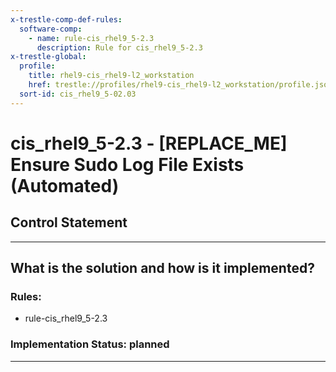 ```yaml
---
x-trestle-comp-def-rules:
  software-comp:
    - name: rule-cis_rhel9_5-2.3
      description: Rule for cis_rhel9_5-2.3
x-trestle-global:
  profile:
    title: rhel9-cis_rhel9-l2_workstation
    href: trestle://profiles/rhel9-cis_rhel9-l2_workstation/profile.json
  sort-id: cis_rhel9_5-02.03
---
```


# cis_rhel9_5-2.3 - \[REPLACE_ME\] Ensure Sudo Log File Exists (Automated)

## Control Statement

______________________________________________________________________

## What is the solution and how is it implemented?

<!-- For implementation status enter one of: implemented, partial, planned, alternative, not-applicable -->

<!-- Note that the list of rules under ### Rules: is read-only and changes will not be captured after assembly to JSON -->

<!-- Add control implementation description here for control: cis_rhel9_5-2.3 -->

### Rules:

  - rule-cis_rhel9_5-2.3

### Implementation Status: planned

______________________________________________________________________
